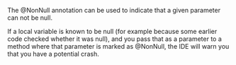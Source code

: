 The @NonNull annotation can be used to indicate that a given parameter can not be null.

If a local variable is known to be null (for example because some earlier code checked whether it was null),
and you pass that as a parameter to a method where that parameter is marked as @NonNull,
the IDE will warn you that you have a potential crash.
